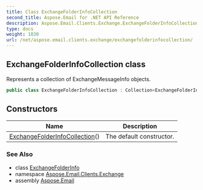 ```yaml
---
title: Class ExchangeFolderInfoCollection
second_title: Aspose.Email for .NET API Reference
description: Aspose.Email.Clients.Exchange.ExchangeFolderInfoCollection class. Represents a collection of ExchangeMessageInfo objects
type: docs
weight: 1830
url: /net/aspose.email.clients.exchange/exchangefolderinfocollection/
---
```

## ExchangeFolderInfoCollection class

Represents a collection of ExchangeMessageInfo objects.

```csharp
public class ExchangeFolderInfoCollection : Collection<ExchangeFolderInfo>
```

## Constructors

| Name | Description |
| --- | --- |
| [ExchangeFolderInfoCollection](exchangefolderinfocollection/)() | The default constructor. |

### See Also

* class [ExchangeFolderInfo](../exchangefolderinfo/)
* namespace [Aspose.Email.Clients.Exchange](../../aspose.email.clients.exchange/)
* assembly [Aspose.Email](../../)


